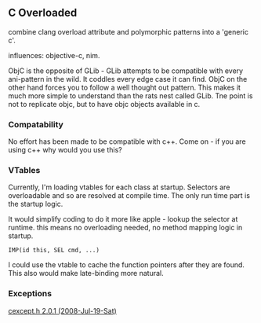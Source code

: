 ## C Overloaded

combine clang overload attribute and polymorphic patterns into a 'generic c'.

influences: objective-c, nim. 

ObjC is the opposite of GLib - GLib attempts to be compatible with every ani-pattern in the wild. It coddles every edge case it can find. ObjC on the other hand forces you to follow a well thought out pattern. This makes it much more simple to understand than the rats nest called GLib.
Tne point is not to replicate objc, but to have objc objects available in c.

### Compatability
No effort has been made to be compatible with c++. Come on - if you are using c++ why would you use this?

### VTables
Currently, I'm loading vtables for each class at startup. Selectors are overloadable and so are resolved at compile time. The only run time part is the startup logic.

It would simplify coding to do it more like apple - lookup the selector at runtime. this means no overloading needed, no method mapping logic in startup. 

    IMP(id this, SEL cmd, ...)
    
I could use the vtable to cache the function pointers after they are found. This also would make late-binding more natural.

### Exceptions
[cexcept.h 2.0.1 (2008-Jul-19-Sat)](http://www.nicemice.net/cexcept/)
